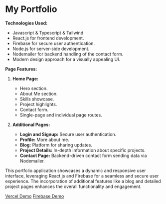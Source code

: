 # My Portfolio

**Technologies Used:**

- Javascript & Typescript & Tailwind
- React.js for frontend development.
- Firebase for secure user authentication.
- Node.js for server-side development.
- Nodemailer for backend handling of the contact form.
- Modern design approach for a visually appealing UI.

**Page Features:**

1. **Home Page:**

   - Hero section.
   - About Me section.
   - Skills showcase.
   - Project highlights.
   - Contact form.
   - Single-page and individual page routes.

2. **Additional Pages:**
   - **Login and Signup:** Secure user authentication.
   - **Profile:** More about me.
   - **Blog:** Platform for sharing updates.
   - **Project Details:** In-depth information about specific projects.
   - **Contact Page:** Backend-driven contact form sending data via Nodemailer.

This portfolio application showcases a dynamic and responsive user interface, leveraging React.js and Firebase for a seamless and secure user experience. The incorporation of additional features like a blog and detailed project pages enhances the overall functionality and engagement.

[Vercel Demo](https://eslamhafez-portfolio.vercel.app/)
[Firebase Demo](https://eslamhafez-portfolio.web.app/)
